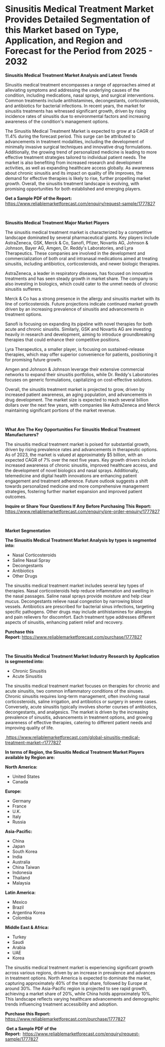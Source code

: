 <p><h1>Sinusitis Medical Treatment Market Provides Detailed Segmentation of this Market based on Type, Application, and Region and Forecast for the Period from 2025 - 2032</h1></p><p><strong>Sinusitis Medical Treatment Market Analysis and Latest Trends</strong></p>
<p><p>Sinusitis medical treatment encompasses a range of approaches aimed at alleviating symptoms and addressing the underlying causes of the condition, including medications, nasal sprays, and surgical interventions. Common treatments include antihistamines, decongestants, corticosteroids, and antibiotics for bacterial infections. In recent years, the market for sinusitis treatments has witnessed significant growth, driven by rising incidence rates of sinusitis due to environmental factors and increasing awareness of the condition's management options.</p><p>The Sinusitis Medical Treatment Market is expected to grow at a CAGR of 11.4% during the forecast period. This surge can be attributed to advancements in treatment modalities, including the development of minimally invasive surgical techniques and innovative drug formulations. Additionally, the growing trend of personalized medicine is leading to more effective treatment strategies tailored to individual patient needs. The market is also benefiting from increased research and development activities, as well as expanding healthcare access globally. As awareness about chronic sinusitis and its impact on quality of life improves, the demand for effective therapies is likely to rise, further propelling market growth. Overall, the sinusitis treatment landscape is evolving, with promising opportunities for both established and emerging players.</p></p>
<p><strong>Get a Sample PDF of the Report:&nbsp;</strong> <a href="https://www.reliablemarketforecast.com/enquiry/request-sample/1777827?utm_campaign=1110&utm_medium=2&utm_source=Github&utm_content=ia&utm_term=19042025&utm_id=sinusitis-medical-treatment">https://www.reliablemarketforecast.com/enquiry/request-sample/1777827</a></p>
<p>&nbsp;</p>
<p><strong>Sinusitis Medical Treatment Major Market Players</strong></p>
<p><p>The sinusitis medical treatment market is characterized by a competitive landscape dominated by several pharmaceutical giants. Key players include AstraZeneca, GSK, Merck & Co, Sanofi, Pfizer, Novartis AG, Johnson & Johnson, Bayer AG, Amgen, Dr. Reddy's Laboratories, and Lyra Therapeutics. These companies are involved in the development and commercialization of both oral and intranasal medications aimed at treating sinusitis, including antibiotics, corticosteroids, and newer biologic therapies.</p><p>AstraZeneca, a leader in respiratory diseases, has focused on innovative treatments and has seen steady growth in market share. The company is also investing in biologics, which could cater to the unmet needs of chronic sinusitis sufferers.</p><p>Merck & Co has a strong presence in the allergy and sinusitis market with its line of corticosteroids. Future projections indicate continued market growth driven by an increasing prevalence of sinusitis and advancements in treatment options.</p><p>Sanofi is focusing on expanding its pipeline with novel therapies for both acute and chronic sinusitis. Similarly, GSK and Novartis AG are investing heavily in research and development, aiming to introduce groundbreaking therapies that could enhance their competitive positions.</p><p>Lyra Therapeutics, a smaller player, is focusing on sustained-release therapies, which may offer superior convenience for patients, positioning it for promising future growth.</p><p>Amgen and Johnson & Johnson leverage their extensive commercial networks to expand their sinusitis portfolios, while Dr. Reddy's Laboratories focuses on generic formulations, capitalizing on cost-effective solutions.</p><p>Overall, the sinusitis treatment market is projected to grow, driven by increased patient awareness, an aging population, and advancements in drug development. The market size is expected to reach several billion dollars over the next few years, with companies like AstraZeneca and Merck maintaining significant portions of the market revenue.</p></p>
<p>&nbsp;</p>
<p><strong>What Are The Key Opportunities For Sinusitis Medical Treatment Manufacturers?</strong></p>
<p><p>The sinusitis medical treatment market is poised for substantial growth, driven by rising prevalence rates and advancements in therapeutic options. As of 2023, the market is valued at approximately $5 billion, with an expected CAGR of 7% over the next five years. Key growth drivers include increased awareness of chronic sinusitis, improved healthcare access, and the development of novel biologics and nasal sprays. Additionally, telemedicine and digital health innovations are enhancing patient engagement and treatment adherence. Future outlook suggests a shift towards personalized medicine and more comprehensive management strategies, fostering further market expansion and improved patient outcomes.</p></p>
<p><strong>Inquire or Share Your Questions If Any Before Purchasing This Report:</strong> <a href="https://www.reliablemarketforecast.com/enquiry/pre-order-enquiry/1777827?utm_campaign=1110&utm_medium=2&utm_source=Github&utm_content=ia&utm_term=19042025&utm_id=sinusitis-medical-treatment">https://www.reliablemarketforecast.com/enquiry/pre-order-enquiry/1777827</a></p>
<p>&nbsp;</p>
<p><strong>Market Segmentation</strong></p>
<p><strong>The Sinusitis Medical Treatment Market Analysis by types is segmented into:</strong></p>
<p><ul><li>Nasal Corticosteroids</li><li>Saline Nasal Spray</li><li>Decongestants</li><li>Antibiotics</li><li>Other Drugs</li></ul></p>
<p><p>The sinusitis medical treatment market includes several key types of therapies. Nasal corticosteroids help reduce inflammation and swelling in the nasal passages. Saline nasal sprays provide moisture and help clear mucus. Decongestants relieve nasal congestion by narrowing blood vessels. Antibiotics are prescribed for bacterial sinus infections, targeting specific pathogens. Other drugs may include antihistamines for allergies and pain relievers for discomfort. Each treatment type addresses different aspects of sinusitis, enhancing patient relief and recovery.</p></p>
<p><strong>Purchase this Report:&nbsp;</strong><a href="https://www.reliablemarketforecast.com/purchase/1777827?utm_campaign=1110&utm_medium=2&utm_source=Github&utm_content=ia&utm_term=19042025&utm_id=sinusitis-medical-treatment">https://www.reliablemarketforecast.com/purchase/1777827</a></p>
<p>&nbsp;</p>
<p><strong>The Sinusitis Medical Treatment Market Industry Research by Application is segmented into:</strong></p>
<p><ul><li>Chronic Sinusitis</li><li>Acute Sinusitis</li></ul></p>
<p><p>The sinusitis medical treatment market focuses on therapies for chronic and acute sinusitis, two common inflammatory conditions of the sinuses. Chronic sinusitis requires long-term management, often involving nasal corticosteroids, saline irrigation, and antibiotics or surgery in severe cases. Conversely, acute sinusitis typically involves shorter courses of antibiotics, decongestants, and analgesics. The market is driven by the increasing prevalence of sinusitis, advancements in treatment options, and growing awareness of effective therapies, catering to different patient needs and improving quality of life.</p></p>
<p><a href="https://www.reliablemarketforecast.com/global-sinusitis-medical-treatment-market-r1777827?utm_campaign=1110&utm_medium=2&utm_source=Github&utm_content=ia&utm_term=19042025&utm_id=sinusitis-medical-treatment">&nbsp;https://www.reliablemarketforecast.com/global-sinusitis-medical-treatment-market-r1777827</a></p>
<p><strong>In terms of Region, the Sinusitis Medical Treatment Market Players available by Region are:</strong></p>
<p>
    <p> <strong> North America: </strong>
        <ul>
            <li>United States</li>
            <li>Canada</li>
        </ul>
        </p> 
    <p> <strong> Europe: </strong>
        <ul>
            <li>Germany</li>
            <li>France</li>
            <li>U.K.</li>
            <li>Italy</li>
            <li>Russia</li>
        </ul>
        </p> 
    <p> <strong> Asia-Pacific: </strong>
        <ul>
            <li>China</li>
            <li>Japan</li>
            <li>South Korea</li>
            <li>India</li>
            <li>Australia</li>
            <li>China Taiwan</li>
            <li>Indonesia</li>
            <li>Thailand</li>
            <li>Malaysia</li>
        </ul>
        </p> 
    <p> <strong> Latin America: </strong>
        <ul>
            <li>Mexico</li>
            <li>Brazil</li>
            <li>Argentina Korea</li>
            <li>Colombia</li>
        </ul>
        </p> 
    <p> <strong> Middle East & Africa: </strong>
        <ul>
            <li>Turkey</li>
            <li>Saudi</li>
            <li>Arabia</li>
            <li>UAE</li>
            <li>Korea</li>
        </ul>
    </p>
    </p>
<p><p>The sinusitis medical treatment market is experiencing significant growth across various regions, driven by an increase in prevalence and advances in treatment options. North America is expected to dominate the market, capturing approximately 40% of the total share, followed by Europe at around 30%. The Asia-Pacific region is projected to see rapid growth, achieving a market share of 20%, while China holds approximately 10%. This landscape reflects varying healthcare advancements and demographic trends influencing treatment accessibility and adoption.</p></p>
<p><strong>Purchase this Report: </strong><a href="https://www.reliablemarketforecast.com/purchase/1777827?utm_campaign=1110&utm_medium=2&utm_source=Github&utm_content=ia&utm_term=19042025&utm_id=sinusitis-medical-treatment">https://www.reliablemarketforecast.com/purchase/1777827</a></p>
<p>&nbsp;<strong>Get a Sample PDF of the Report:&nbsp;&nbsp;</strong><a href="https://www.reliablemarketforecast.com/enquiry/request-sample/1777827?utm_campaign=1110&utm_medium=2&utm_source=Github&utm_content=ia&utm_term=19042025&utm_id=sinusitis-medical-treatment">https://www.reliablemarketforecast.com/enquiry/request-sample/1777827</a></p>
<p><strong></strong></p>
<p><p></p><p></p><p></p></p>